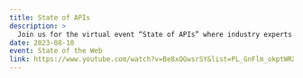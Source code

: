 ```yaml
---
title: State of APIs
description: >
  Join us for the virtual event “State of APIs” where industry experts and thought leaders will gather to discuss the latest trends, best practices, and emerging styles in the world of REST, GraphQL, and RPC.
date: 2023-08-10
event: State of the Web
link: https://www.youtube.com/watch?v=Be8xOGwsrSY&list=PL_GnFlm_okptWRXF6cu9FxRva--XoxB5g&index=6
---
```


